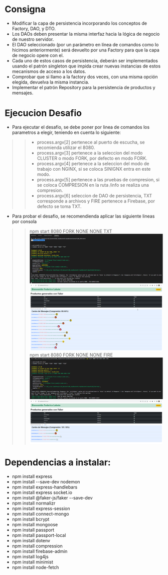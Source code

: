 # Consigna
- Modificar la capa de persistencia incorporando los conceptos de Factory, DAO, y DTO.
- Los DAOs deben presentar la misma interfaz hacia la lógica de negocio de nuestro servidor.
- El DAO seleccionado (por un parámetro en línea de comandos como lo hicimos anteriormente) será devuelto por una Factory para que la capa de negocio opere con el.
- Cada uno de estos casos de persistencia, deberán ser implementados usando el patrón singleton que impida crear nuevas instancias de estos mecanismos de acceso a los datos.
- Comprobar que si llamo a la factory dos veces, con una misma opción elegida, devuelva la misma instancia.
- Implementar el patrón Repository para la persistencia de productos y mensajes.

# Ejecucion Desafio
- Para ejecutar el desafio, se debe poner por linea de comandos los parametros a elegir, teniendo en cuenta lo siguiente:
>> - process.argv[2] pertenece al puerto de escucha, se recomienda utilizar el 8080.
>> - process.argv[3] pertenece a la seleccion del modo CLUSTER o modo FORK, por defecto en modo FORK.
>> - process.argv[4] pertenece a la seleccion del modo de trabajo con NGINX, si se coloca SINIGNX entra en este modo.
>> - process.argv[5] pertenece a las pruebas de compresion, si se coloca COMPRESION en la ruta /info se realiza una compresion.
>> - process.argv[6] seleccion de DAO de persistencia, TXT corresponde a archivos y FIRE pertenece a Firebase, por defecto se toma TXT.
- Para probar el desafio, se recomendienda aplicar las siguiente lineas por consola
>> npm start 8080 FORK NONE NONE TXT
![image](https://github.com/carlosmbelmonte/repoBackend/blob/main/desafio20_Patrones/views/imagenes/modoArchivo.png)
![image](https://github.com/carlosmbelmonte/repoBackend/blob/main/desafio20_Patrones/views/imagenes/modoArchivo2.png)
>> npm start 8080 FORK NONE NONE FIRE
![image](https://github.com/carlosmbelmonte/repoBackend/blob/main/desafio20_Patrones/views/imagenes/modoFirebase.png)
![image](https://github.com/carlosmbelmonte/repoBackend/blob/main/desafio20_Patrones/views/imagenes/modoFirebase2.png)

# Dependencias a instalar:
- npm install express
- npm install --save-dev nodemon
- npm install express-handlebars
- npm install express socket.io
- npm install @faker-js/faker --save-dev
- npm install normalizr
- npm install express-session
- npm install connect-mongo
- npm install bcrypt
- npm install mongoose
- npm install passport
- npm install passport-local
- npm install dotenv
- npm install compression
- npm install firebase-admin
- npm install log4js
- npm install minimist
- npm install node-fetch

